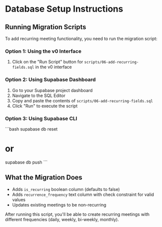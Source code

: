# Database Setup Instructions

## Running Migration Scripts

To add recurring meeting functionality, you need to run the migration script:

### Option 1: Using the v0 Interface
1. Click on the "Run Script" button for `scripts/06-add-recurring-fields.sql` in the v0 interface

### Option 2: Using Supabase Dashboard
1. Go to your Supabase project dashboard
2. Navigate to the SQL Editor
3. Copy and paste the contents of `scripts/06-add-recurring-fields.sql`
4. Click "Run" to execute the script

### Option 3: Using Supabase CLI
\`\`\`bash
supabase db reset
# or
supabase db push
\`\`\`

## What the Migration Does
- Adds `is_recurring` boolean column (defaults to false)
- Adds `recurrence_frequency` text column with check constraint for valid values
- Updates existing meetings to be non-recurring

After running this script, you'll be able to create recurring meetings with different frequencies (daily, weekly, bi-weekly, monthly).
